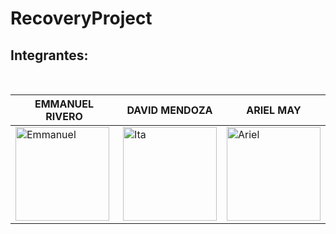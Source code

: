 
# RecoveryProject

## Integrantes:

<br>


| EMMANUEL RIVERO | DAVID MENDOZA | ARIEL MAY |
|-----------------|---------------|-----------|
| <img src="https://media-exp1.licdn.com/dms/image/C4E03AQFinl8c7JfThw/profile-displayphoto-shrink_800_800/0/1593648704537?e=1635984000&v=beta&t=GOIsKuFHIyJK8r_zhAQ7VVb5eEyUmxoPJ5NmCL-qZ1I" alt="Emmanuel" width="150" height="150px"/> | <img src="" alt="Ita" width="150" height="150px"/> | <img src="https://user-images.githubusercontent.com/32398171/131568483-43ec9c09-0538-4308-8c81-2bb1fa7f1372.jpg" alt="Ariel" width="150" height="150px"  /> 
